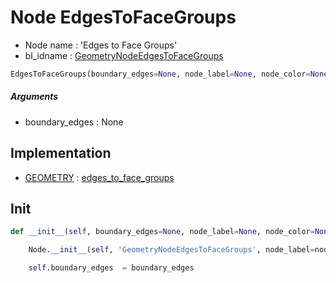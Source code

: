 # Node EdgesToFaceGroups

- Node name : 'Edges to Face Groups'
- bl_idname : [GeometryNodeEdgesToFaceGroups](https://docs.blender.org/api/current/bpy.types.GeometryNodeEdgesToFaceGroups.html)


``` python
EdgesToFaceGroups(boundary_edges=None, node_label=None, node_color=None)
```
##### Arguments

- boundary_edges : None

## Implementation

- [GEOMETRY](/docs/GeoNodes/socket_GEOMETRY.md) : [edges_to_face_groups](/docs/GeoNodes/socket_GEOMETRY.md#edges_to_face_groups)

## Init

``` python
def __init__(self, boundary_edges=None, node_label=None, node_color=None):

    Node.__init__(self, 'GeometryNodeEdgesToFaceGroups', node_label=node_label, node_color=node_color)

    self.boundary_edges  = boundary_edges
```

